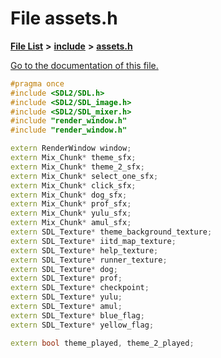 
# File assets.h

[**File List**](files.md) **>** [**include**](dir_d44c64559bbebec7f509842c48db8b23.md) **>** [**assets.h**](assets_8h.md)

[Go to the documentation of this file.](assets_8h.md) 


````cpp
#pragma once
#include <SDL2/SDL.h>
#include <SDL2/SDL_image.h>
#include <SDL2/SDL_mixer.h>
#include "render_window.h"
#include "render_window.h"

extern RenderWindow window;
extern Mix_Chunk* theme_sfx;
extern Mix_Chunk* theme_2_sfx;
extern Mix_Chunk* select_one_sfx;
extern Mix_Chunk* click_sfx;
extern Mix_Chunk* dog_sfx;
extern Mix_Chunk* prof_sfx;
extern Mix_Chunk* yulu_sfx;
extern Mix_Chunk* amul_sfx;
extern SDL_Texture* theme_background_texture;
extern SDL_Texture* iitd_map_texture;
extern SDL_Texture* help_texture;
extern SDL_Texture* runner_texture;
extern SDL_Texture* dog;
extern SDL_Texture* prof;
extern SDL_Texture* checkpoint;
extern SDL_Texture* yulu;
extern SDL_Texture* amul;
extern SDL_Texture* blue_flag;
extern SDL_Texture* yellow_flag;

extern bool theme_played, theme_2_played;
````

